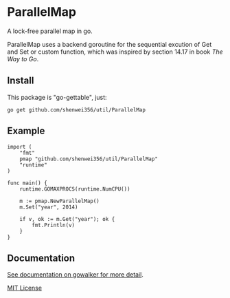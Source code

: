 ParallelMap
===========

A lock-free parallel map in go.

ParallelMap uses a backend goroutine for the sequential excution of 
Get and Set or custom function, which was inspired by section 14.17
in book *The Way to Go*.

Install
-------
This package is "go-gettable", just:

    go get github.com/shenwei356/util/ParallelMap

Example
-------
    
    import (
        "fmt"
        pmap "github.com/shenwei356/util/ParallelMap"
        "runtime"
    )

    func main() {
        runtime.GOMAXPROCS(runtime.NumCPU())

        m := pmap.NewParallelMap()
        m.Set("year", 2014)

        if v, ok := m.Get("year"); ok {
            fmt.Println(v)
        }
    }

Documentation
-------------

[See documentation on gowalker for more detail](http://gowalker.org/github.com/shenwei356/util/ParallelMap).

[MIT License](https://github.com/shenwei356/util/blob/master/ParallelMap/LICENSE)
